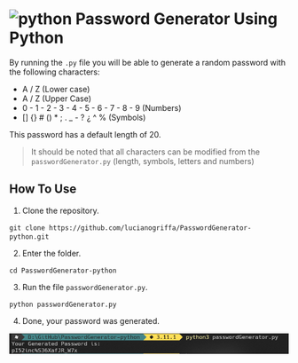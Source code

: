 # <img src='https://raw.githubusercontent.com/Thomas-George-T/Thomas-George-T/master/assets/python.svg' alt='python' height='32'> Password Generator Using Python

By running the ``.py`` file you will be able to generate a random password with the following characters:
- A / Z (Lower case)
- A / Z (Upper Case)
- 0 - 1 - 2 - 3 - 4 - 5 - 6 - 7 - 8 - 9 (Numbers)
- [] {} # () * ; . _ - ? ¿ ^ % (Symbols)

This password has a default length of 20.

> It should be noted that all characters can be modified from the ``passwordGenerator.py`` (length, symbols, letters and numbers)

## How To Use
1. Clone the repository.
``` 
git clone https://github.com/lucianogriffa/PasswordGenerator-python.git
```
2. Enter the folder.
```
cd PasswordGenerator-python
```
3. Run the file ``passwordGenerator.py``.
```
python passwordGenerator.py
```
4. Done, your password was generated.

![Example](./example.png)
